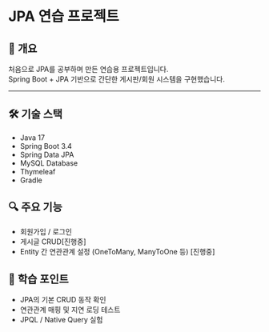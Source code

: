 # JPA 연습 프로젝트

## 📖 개요
처음으로 JPA를 공부하며 만든 연습용 프로젝트입니다.  
Spring Boot + JPA 기반으로 간단한 게시판/회원 시스템을 구현했습니다.

---

## 🛠 기술 스택
- Java 17
- Spring Boot 3.4
- Spring Data JPA
- MySQL Database
- Thymeleaf
- Gradle


## 🔍 주요 기능
- 회원가입 / 로그인
- 게시글 CRUD[진행중]
- Entity 간 연관관계 설정 (OneToMany, ManyToOne 등) [진행중]


## 🧪 학습 포인트
- JPA의 기본 CRUD 동작 확인
- 연관관계 매핑 및 지연 로딩 테스트
- JPQL / Native Query 실험
